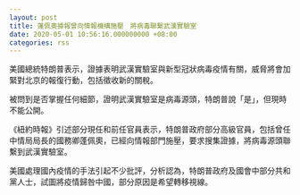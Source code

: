 ```yaml
---
layout: post
title: 蓬佩奧據報曾向情報機構施壓　將病毒聯繫武漢實驗室
date: 2020-05-01 10:56:16.000000000 +08:00
categories: rss
---
```


美國總統特朗普表示，證據表明武漢實驗室與新型冠狀病毒疫情有關，威脅將會加緊對北京的報復行動，包括徵收新的關稅。

被問到是否掌握任何細節，證明武漢實驗室是病毒源頭，特朗普說「是」，但現時不能公開。

《紐約時報》引述部分現任和前任官員表示，特朗普政府部分高級官員，包括曾任中情局局長的國務卿蓬佩奧，已經向情報部門施壓，要求搜集證據，將病毒源頭聯繫到武漢實驗室。

美國處理國內疫情的手法引起不少批評，分析認為，特朗普政府及國會中部分共和黨人士，試圖將疫情歸咎中國，部分原因是希望轉移視線。
